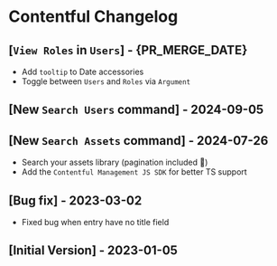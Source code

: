 # Contentful Changelog

## [`View Roles` in `Users`] - {PR_MERGE_DATE}

- Add `tooltip` to Date accessories
- Toggle between `Users` and `Roles` via `Argument`

## [New `Search Users` command] - 2024-09-05

## [New `Search Assets` command] - 2024-07-26

- Search your assets library (pagination included 🚀)
- Add the `Contentful Management JS SDK` for better TS support

## [Bug fix] - 2023-03-02

- Fixed bug when entry have no title field

## [Initial Version] - 2023-01-05
